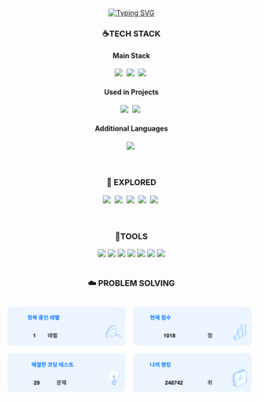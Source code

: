 <br>

<div align="center">
 <a href="https://git.io/typing-svg"><img src="https://readme-typing-svg.demolab.com?font=JetBrains+Mono&size=22&pause=1000&color=f3e5ab&center=true&vCenter=true&width=500&lines=Backend+Developer;Never+finished%2C+always+improving!" alt="Typing SVG" /></a>

<br>

### ☕TECH STACK
#### Main Stack
<img src="https://img.shields.io/badge/SpringBoot-6DB33F.svg?style=for-the-badge&logo=springboot&logoColor=white" />&nbsp;
<img src="https://img.shields.io/badge/JPA-007396.svg?style=for-the-badge&logo=hibernate&logoColor=white" />&nbsp;
<img src="https://img.shields.io/badge/Java-FF6F00.svg?style=for-the-badge&logo=java&logoColor=white" />&nbsp;

#### Used in Projects
<img src="https://img.shields.io/badge/MyBatis-000000.svg?style=for-the-badge&logo=mybatis&logoColor=white" />&nbsp;
<img src="https://img.shields.io/badge/JDBC-003B57.svg?style=for-the-badge&logo=oracle&logoColor=white" />&nbsp;

#### Additional Languages
<img src="https://img.shields.io/badge/C%2B%2B-00599C.svg?style=for-the-badge&logo=c%2B%2B&logoColor=white" />&nbsp;

<br>

### 🍰 EXPLORED
<img src="https://img.shields.io/badge/Unity-000000.svg?style=for-the-badge&logo=unity&logoColor=white" />&nbsp;
<img src="https://img.shields.io/badge/Lua-2C2D72.svg?style=for-the-badge&logo=lua&logoColor=white" />&nbsp;
<img src="https://img.shields.io/badge/TensorFlow-FF6F00.svg?style=for-the-badge&logo=tensorflow&logoColor=white" />&nbsp;
<img src="https://img.shields.io/badge/Python-3776AB.svg?style=for-the-badge&logo=python&logoColor=white" />&nbsp;
<img src="https://img.shields.io/badge/JavaScript-F7DF1E.svg?style=for-the-badge&logo=javascript&logoColor=black" />&nbsp;

<br>

###  🩶TOOLS
<img src="https://img.shields.io/badge/IntelliJ-000000.svg?style=for-the-badge&logo=intellijidea&logoColor=white" />
<img src="https://img.shields.io/badge/Eclipse-2C2255.svg?style=for-the-badge&logo=eclipse&logoColor=white" />
<img src="https://img.shields.io/badge/VSCode-2C2C32.svg?style=for-the-badge&logo=visual-studio-code&logoColor=22ABF3" />

<img src="https://img.shields.io/badge/DataGrip-000000.svg?style=for-the-badge&logo=datagrip&logoColor=white" />

<img src="https://img.shields.io/badge/Git-F05033.svg?style=for-the-badge&logo=git&logoColor=white" />
<img src="https://img.shields.io/badge/Swagger-85EA2D.svg?style=for-the-badge&logo=swagger&logoColor=black" />
<img src="https://img.shields.io/badge/Notion-F3F3F3.svg?style=for-the-badge&logo=notion&logoColor=black" />

<br>

#
### ☁️ PROBLEM SOLVING
![Programmers Badge](https://raw.githubusercontent.com/ryuyeonkyoung/Programmers_Badge_Generator/main/result/result.svg)


</div>
